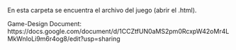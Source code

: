 <p>En esta carpeta se encuentra el archivo del juego (abrir el .html).</p>
<p>Game-Design Document: https://docs.google.com/document/d/1CCZtfUN0aMS2pm0RcxpW42oMr4LMkWnIoLi9m6r4og8/edit?usp=sharing</p>
